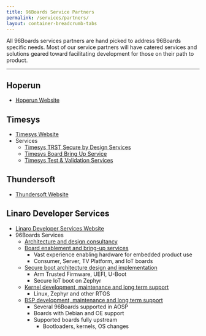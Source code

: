 ```yaml
---
title: 96Boards Service Partners
permalink: /services/partners/
layout: container-breadcrumb-tabs
---
```

All 96Boards services partners are hand picked to address 96Boards specific needs. Most of our service partners will have catered services and solutions geared toward facilitating development for those on their path to product.

***

## Hoperun
- [Hoperun Website](http://www.hoperun.com/en)

## Timesys
- [Timesys Website](https://www.timesys.com/)
- Services
   - [Timesys TRST Secure by Design Services](https://www.timesys.com/solutions/software-services/security/)
   - [Timesys Board Bring Up Service](https://www.timesys.com/solutions/software-services/bsp-development/)
   - [Timesys Test &amp; Validation Services](https://www.timesys.com/open-source-embedded/remote-debugging-testing/)

## Thundersoft
- [Thundersoft Website](http://www.thundersoft.com/)

## Linaro Developer Services
- [Linaro Developer Services Website](https://www.linaro.org/services/96boards/)
- 96Boards Services
   - [Architecture and design consultancy](https://www.linaro.org/services/96boards/)
   - [Board enablement and bring-up services](https://www.linaro.org/services/96boards/)
        - Vast experience enabling hardware for embedded product use
        - Consumer, Server, TV Platform, and IoT boards
   - [Secure boot architecture design and implementation](https://www.linaro.org/services/96boards/)
        - Arm Trusted Firmware, UEFI, U-Boot
        - Secure IoT boot on Zephyr
   - [Kernel development, maintenance and long term support](https://www.linaro.org/services/96boards/)
        - Linux, Zephyr and other RTOS
   - [BSP development, maintenance and long term support](https://www.linaro.org/services/96boards/)
        - Several 96Boards supported in AOSP
        - Boards with Debian and OE support
        - Supported boards fully upstream
            - Bootloaders, kernels, OS changes